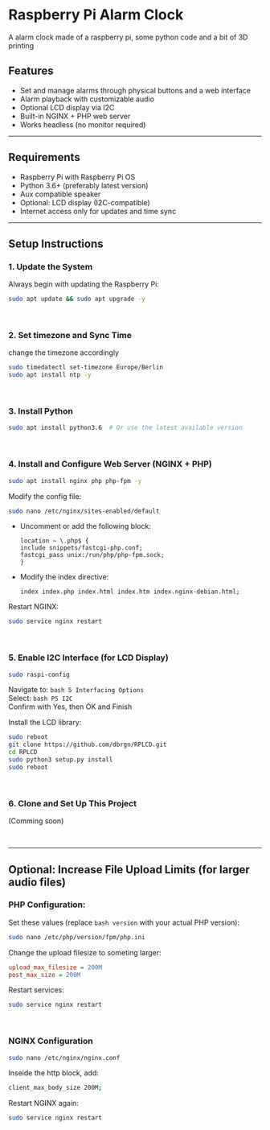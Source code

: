 # Raspberry Pi Alarm Clock
A alarm clock made of a raspberry pi, some python code and a bit of 3D printing

## Features

- Set and manage alarms through physical buttons and a web interface
- Alarm playback with customizable audio
- Optional LCD display via I2C
- Built-in NGINX + PHP web server
- Works headless (no monitor required)

---

## Requirements

- Raspberry Pi with Raspberry Pi OS
- Python 3.6+ (preferably latest version)
- Aux compatible speaker
- Optional: LCD display (I2C-compatible)
- Internet access only for updates and time sync

---

## Setup Instructions

### 1. Update the System

Always begin with updating the Raspberry Pi:

```bash
sudo apt update && sudo apt upgrade -y
```
<br/>

### 2. Set timezone and Sync Time

change the timezone accordingly
```bash
sudo timedatectl set-timezone Europe/Berlin
sudo apt install ntp -y
```

<br/>

### 3. Install Python

```bash
sudo apt install python3.6  # Or use the latest available version
```
<br/>

### 4. Install and Configure Web Server (NGINX + PHP)

```bash
sudo apt install nginx php php-fpm -y
```

Modify the config file:
```bash
sudo nano /etc/nginx/sites-enabled/default
```

- Uncomment or add the following block:
    ```nginx
    location ~ \.php$ {
    include snippets/fastcgi-php.conf;
    fastcgi_pass unix:/run/php/php-fpm.sock;
    }
    ```
  
- Modify the index directive:
    ```nginx
    index index.php index.html index.htm index.nginx-debian.html;
    ```

Restart NGINX:
```bash
sudo service nginx restart
```
<br/>

### 5. Enable I2C Interface (for LCD Display)

```bash
sudo raspi-config
```

Navigate to:
    ```bash
    5 Interfacing Options
    ```
<br/>
Select:
    ```bash
    P5 I2C
    ```
<br/>
Confirm with Yes, then OK and Finish

Install the LCD library:
```bash
sudo reboot
git clone https://github.com/dbrgn/RPLCD.git
cd RPLCD
sudo python3 setup.py install
sudo reboot
```

<br/>

### 6. Clone and Set Up This Project
(Comming soon)

<br/>

---

## Optional: Increase File Upload Limits (for larger audio files)

### PHP Configuration:

Set these values (replace ```bash version``` with your actual PHP version):
```bash
sudo nano /etc/php/version/fpm/php.ini
```

Change the upload filesize to someting larger:
```ini
upload_max_filesize = 200M
post_max_size = 200M
```

Restart services:
```bash
sudo service nginx restart
```
<br/>

### NGINX Configuration

```bash
sudo nano /etc/nginx/nginx.conf
```

Inseide the http block, add:
```bash
client_max_body_size 200M;
```

Restart NGINX again:
```bash
sudo service nginx restart
```
